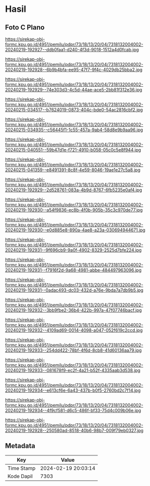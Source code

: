 # Hasil

## Foto C Plano

https://sirekap-obj-formc.kpu.go.id/4951/pemilu/pdpr/73/18/13/20/04/7318132004002-20240219-192927--ddb0faa1-d240-4f3d-9018-1512a4d0fcab.jpg

https://sirekap-obj-formc.kpu.go.id/4951/pemilu/pdpr/73/18/13/20/04/7318132004002-20240219-192928--6b9b4bfa-ee95-47f7-9f4c-4029db25bba2.jpg

https://sirekap-obj-formc.kpu.go.id/4951/pemilu/pdpr/73/18/13/20/04/7318132004002-20240219-192929--74e303d3-4c5d-44ae-ace5-2bb81f312e36.jpg

https://sirekap-obj-formc.kpu.go.id/4951/pemilu/pdpr/73/18/13/20/04/7318132004002-20240215-034517--b7624019-0873-404c-bde0-54ac2816cbf2.jpg

https://sirekap-obj-formc.kpu.go.id/4951/pemilu/pdpr/73/18/13/20/04/7318132004002-20240215-034935--c56445f1-1c55-457a-9ab4-58d8e9b9aa96.jpg

https://sirekap-obj-formc.kpu.go.id/4951/pemilu/pdpr/73/18/13/20/04/7318132004002-20240215-040551--59b47d1e-f721-4910-b058-05c0c5e8f944.jpg

https://sirekap-obj-formc.kpu.go.id/4951/pemilu/pdpr/73/18/13/20/04/7318132004002-20240215-041359--e8491391-8c8f-4e59-8046-19ae1e27c5a8.jpg

https://sirekap-obj-formc.kpu.go.id/4951/pemilu/pdpr/73/18/13/20/04/7318132004002-20240219-192929--2d528761-083a-4b9d-8767-6fb5235e0af4.jpg

https://sirekap-obj-formc.kpu.go.id/4951/pemilu/pdpr/73/18/13/20/04/7318132004002-20240219-192930--a54f9836-ec8b-4f0b-905b-35c3c970de77.jpg

https://sirekap-obj-formc.kpu.go.id/4951/pemilu/pdpr/73/18/13/20/04/7318132004002-20240219-192930--e0d885e8-890a-4ae8-a23a-030694944671.jpg

https://sirekap-obj-formc.kpu.go.id/4951/pemilu/pdpr/73/18/13/20/04/7318132004002-20240219-192931--9f696cb9-9a0f-4902-8329-2525d7bfe224.jpg

https://sirekap-obj-formc.kpu.go.id/4951/pemilu/pdpr/73/18/13/20/04/7318132004002-20240219-192931--f7916f2d-9a68-4981-abbe-484497963096.jpg

https://sirekap-obj-formc.kpu.go.id/4951/pemilu/pdpr/73/18/13/20/04/7318132004002-20240219-192931--0adac493-dc03-432d-a76e-9bda7a7db9b5.jpg

https://sirekap-obj-formc.kpu.go.id/4951/pemilu/pdpr/73/18/13/20/04/7318132004002-20240219-192932--3bb9fbe2-36b4-422b-997a-47f07746bacf.jpg

https://sirekap-obj-formc.kpu.go.id/4951/pemilu/pdpr/73/18/13/20/04/7318132004002-20240219-192932--4109ad69-0014-4098-a047-052f619c2ccd.jpg

https://sirekap-obj-formc.kpu.go.id/4951/pemilu/pdpr/73/18/13/20/04/7318132004002-20240219-192933--254dd422-78bf-4f6d-8cb8-41d60136aa79.jpg

https://sirekap-obj-formc.kpu.go.id/4951/pemilu/pdpr/73/18/13/20/04/7318132004002-20240219-192933--081678f9-ec2f-4a21-b52f-4335aab3d538.jpg

https://sirekap-obj-formc.kpu.go.id/4951/pemilu/pdpr/73/18/13/20/04/7318132004002-20240219-192934--e613cf6e-6a43-437b-b0f5-2760bd2c7f14.jpg

https://sirekap-obj-formc.kpu.go.id/4951/pemilu/pdpr/73/18/13/20/04/7318132004002-20240219-192934--4f9cf581-d6c5-486f-bf33-75d4c009b06e.jpg

https://sirekap-obj-formc.kpu.go.id/4951/pemilu/pdpr/73/18/13/20/04/7318132004002-20240219-192928--250580ad-8518-40b6-98b7-009f79eb0327.jpg


## Metadata

| Key        | Value               |
| ---------- | ------------------- |
| Time Stamp | 2024-02-19 20:03:14 |
| Kode Dapil | 7303                |



